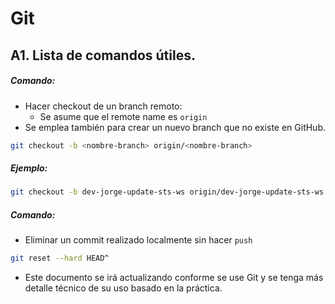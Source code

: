 ﻿# Git 
## A1. Lista de comandos útiles.
##### Comando:
* Hacer checkout de un branch remoto:
	* Se asume que el remote name es `origin`
* Se emplea también para crear un nuevo branch que no existe en GitHub.
```bash
git checkout -b <nombre-branch> origin/<nombre-branch>
```
##### Ejemplo:
```bash
git checkout -b dev-jorge-update-sts-ws origin/dev-jorge-update-sts-ws
```
##### Comando:
* Eliminar un commit realizado localmente sin hacer `push`
```bash
git reset --hard HEAD^
```
* Este documento se irá actualizando conforme se use Git y se tenga más detalle técnico de su uso basado en la práctica.
